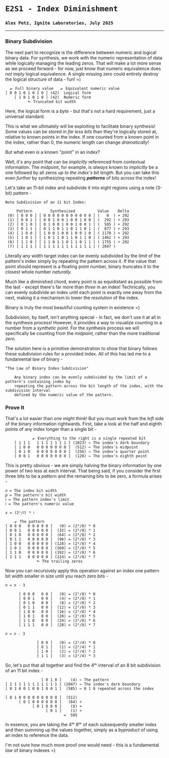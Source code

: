 # `E2S1 - Index Diminishment`
### `Alex Petz, Ignite Laboratories, July 2025`

---

### Binary Subdivision
The next part to recognize is the difference between numeric and logical binary data.  For synthesis, we work
with the numeric representation of data while logically managing the leading zeros.  That will make a lot
more sense as we proceed forward - for now, just know that numeric equivalence does _not_ imply logical equivalence.
A single missing zero could entirely destroy the logical structure of data - fun! =)

      ⬐ Full binary value   ⬐ Equivalent numeric value
    [ 0 0 1 0 1 0 1 0 ] (42)  Logical form
        [ 1 0 1 0 1 0 ] (42)  Numeric form
              ⬑ Truncated bit width

Here, the logical form is a _byte_ - but that's not a hard requirement, just a universal standard.

This is what we ultimately will be exploiting to facilitate binary synthesis!  Some values can be stored in
_far less bits_ than they're logically stored at, relative to known points in the index.  If one counted from 
a known point in the index, rather than 0, the numeric length can change _dramatically!_

But what even _is_ a known "point" in an index?

Well, it's any point that can be _implicitly_ referenced from contextual information.  The midpoint, for example, 
is _always_ known to _implicitly_ be a one followed by all zeros _up to the index's bit length_.  But you can take 
this even _further_ by synthesizing repeating _**patterns**_ of bits across the index!  

Let's take an 11-bit index and subdivide it into eight regions using a note (3-bit) pattern -

    Note Subdivision of an 11 bit Index:
 
         Pattern        Synthesized          Value    Delta   
     (0) [ 0 0 0 ] [ 0 0 0 0 0 0 0 0 0 0 0 ] (   0  ) + 292
     (1) [ 0 0 1 ] [ 0 0 1 0 0 1 0 0 1 0 0 ] (  292 ) + 293
     (2) [ 0 1 0 ] [ 0 1 0 0 1 0 0 1 0 0 1 ] (  585 ) + 292
     (3) [ 0 1 1 ] [ 0 1 1 0 1 1 0 1 1 0 1 ] (  877 ) + 293
     (4) [ 1 0 0 ] [ 1 0 0 1 0 0 1 0 0 1 0 ] ( 1170 ) + 292
     (5) [ 1 0 1 ] [ 1 0 1 1 0 1 1 0 1 1 0 ] ( 1462 ) + 293
     (6) [ 1 1 0 ] [ 1 1 0 1 1 0 1 1 0 1 1 ] ( 1755 ) + 292
     (7) [ 1 1 1 ] [ 1 1 1 1 1 1 1 1 1 1 1 ] ( 2047 )

Literally any width target index can be evenly subdivided by the _limit_ of the pattern's index simply by
repeating the pattern across it.  If the value that point should represent is a floating point number, binary
truncates it to the closest whole number _naturally._  

Much like a diminished chord, every point is as equidistant as possible from the last - except there's far more 
than _three_ in an index!  Technically, you can evenly subdivide an index until each point is exactly one away from 
the next, making it a mechanism to lower the _resolution_ of the index.

Binary is truly the most beautiful counting system in existence =)

Subdivision, by itself, isn't anything special - in fact, we don't use it at all in the synthesis process!  However,
it provides a way to visualize counting to a number from a _synthetic point._  For the synthesis process
we will specifically be counting from the _midpoint,_ rather than the more traditional _zero._

The solution here is a primitive demonstration to show that binary follows these subdivision rules for a provided 
index.  All of this has led me to a fundamental law of binary -

    "The Law of Binary Index Subdivision"

        Any binary index can be evenly subdivided by the limit of a pattern's containing index by
        repeating the pattern across the bit length of the index, with the subdivision interval
        defined by the numeric value of the pattern.

### Prove It
That's a lot easier than one might think!  But you must work from the _left_ side of the binary information
rightwards.  First, take a look at the half and eighth points of any index longer than a single bit -

                ⬐ Everything to the right is a single repeated bit
        [ 1 1 1   1 1 1 1 1 1 1 ] (1023) ← The index's dark boundary
        [ 1 0 0   0 0 0 0 0 0 0 ]  (512) ← The index's midpoint
        [ 0 1 0   0 0 0 0 0 0 0 ]  (256) ← The index's quarter point
        [ 0 0 1   0 0 0 0 0 0 0 ]  (128) ← The index's eighth point

This is pretty obvious - we are simply halving the binary information by one power of two less at each interval.
That being said, if you consider the first three bits to be a _pattern_ and the remaining bits to be zero, a
formula arises - 

    𝑛 = The index bit width
    𝑝 = The pattern's bit width
    𝑙 = The pattern index's limit
    𝑖 = The pattern's numeric value

    x = (2ⁿ/𝑙) * 𝑖

        ⬐ The pattern
    [ 0 0 0   0 0 0 0 0 ]   (0) = (2⁸/8) * 0
    [ 0 0 1   0 0 0 0 0 ]  (32) = (2⁸/8) * 1
    [ 0 1 0   0 0 0 0 0 ]  (64) = (2⁸/8) * 2
    [ 0 1 1   0 0 0 0 0 ]  (96) = (2⁸/8) * 3
    [ 1 0 0   0 0 0 0 0 ] (128) = (2⁸/8) * 4
    [ 1 0 1   0 0 0 0 0 ] (160) = (2⁸/8) * 5
    [ 1 1 0   0 0 0 0 0 ] (192) = (2⁸/8) * 6
    [ 1 1 1   0 0 0 0 0 ] (224) = (2⁸/8) * 7
                  ⬑ The trailing zeros

Now you can recursively apply this operation against an index one pattern bit width smaller in size until you
reach zero bits -

    𝑛 = 𝑛 - 3

          [ 0 0 0   0 0 ]   (0) = (2⁵/8) * 0
          [ 0 0 1   0 0 ]   (4) = (2⁵/8) * 1
          [ 0 1 0   0 0 ]   (8) = (2⁵/8) * 2
          [ 0 1 1   0 0 ]  (12) = (2⁵/8) * 3
          [ 1 0 0   0 0 ]  (16) = (2⁵/8) * 4
          [ 1 0 1   0 0 ]  (20) = (2⁵/8) * 5
          [ 1 1 0   0 0 ]  (24) = (2⁵/8) * 6
          [ 1 1 1   0 0 ]  (28) = (2⁵/8) * 7

    𝑛 = 𝑛 - 3

                  [ 0 0 ]   (0) = (2²/4) * 0
                  [ 0 1 ]   (1) = (2²/4) * 1
                  [ 1 0 ]   (2) = (2²/4) * 2
                  [ 1 1 ]   (3) = (2²/4) * 3

So, let's put that all together and find the 4ᵗʰ interval of an 8 bit subdivision of an 11 bit index -

                    [ 0 1 0 ]    (4) ← The pattern
    [ 1 1 1 1 1 1 1 1 1 1 1 ] (2047) ← The index's dark boundary
    [ 0 1 0 0 1 0 0 1 0 0 1 ]  (585) ← 0 1 0 repeated across the index

    [ 0 1 0 0 0 0 0 0 0 0 0 ]  (512)
          [ 0 1 0 0 0 0 0 0 ]   (64) +
                [ 0 1 0 0 0 ]    (8) +
                      [ 0 1 ]    (1) +
                              =  585

In essence, you are taking the 4ᵗʰ 8ᵗʰ of each subsequently smaller index and then summing up the values together,
simply as a _byproduct_ of using an index to reference the data.

I'm not sure how much more proof one would need - this is a fundamental _law_ of binary indexes =)